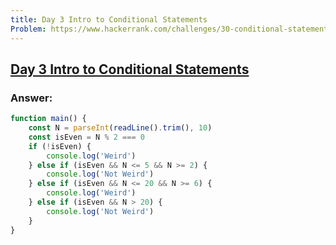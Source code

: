 ```yaml
---
title: Day 3 Intro to Conditional Statements
Problem: https://www.hackerrank.com/challenges/30-conditional-statements/problem?isFullScreen=true
---
```


## [Day 3 Intro to Conditional Statements](https://www.hackerrank.com/challenges/30-conditional-statements/problem?isFullScreen=true)

### **Answer:**

```js
function main() {
	const N = parseInt(readLine().trim(), 10)
	const isEven = N % 2 === 0
	if (!isEven) {
		console.log('Weird')
	} else if (isEven && N <= 5 && N >= 2) {
		console.log('Not Weird')
	} else if (isEven && N <= 20 && N >= 6) {
		console.log('Weird')
	} else if (isEven && N > 20) {
		console.log('Not Weird')
	}
}
```

<!-- **Explanation** -->
